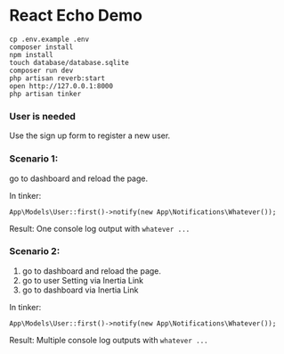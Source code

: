 # React Echo Demo

```
cp .env.example .env
composer install
npm install
touch database/database.sqlite
composer run dev
php artisan reverb:start
open http://127.0.0.1:8000
php artisan tinker
```

### User is needed
Use the sign up form to register a new user.


### Scenario 1:
go to dashboard and reload the page.

In tinker:
```
App\Models\User::first()->notify(new App\Notifications\Whatever());
```
 Result: One console log output with `whatever ...`


### Scenario 2:
1. go to dashboard and reload the page.
2. go to user Setting via Inertia Link
3. go to dashboard via Inertia Link


In tinker:
```
App\Models\User::first()->notify(new App\Notifications\Whatever());
```
Result: Multiple console log outputs with `whatever ...`
